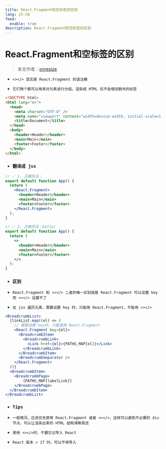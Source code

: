 ```yaml
---
title: React.Fragment和空标签的区别
lang: zh-CN
feed:
  enable: true
description: React.Fragment和空标签的区别
---
```

# React.Fragment和空标签的区别
>
> 本文作者：[onresize](https://github.com/onresize)
>
 - `<></> 其实是 React.Fragment 的语法糖`
 
 - `它们两个都可以用来对元素进行分组，渲染成 HTML 后不会增加额外的标签`
```html
<!DOCTYPE html>
<html lang="en">
  <head>
    <meta charset="UTF-8" />
    <meta name="viewport" content="width=device-width, initial-scale=1.0" />
    <title>Document</title>
  </head>
  <body>
    <header>Header</header>
    <main>Main</main>
    <footer>Footer</footer>
  </body>
</html>
```
- ### `翻译成 jsx`
```jsx
// ✅ 1. 正确写法：
export default function App() {
  return (
    <React.Fragment>
      <header>Header</header>
      <main>Main</main>
      <footer>Footer</footer>
    </React.Fragment>
  );
}

// ✅ 2. 正确写法：better
export default function App() {
  return (
    <>
      <header>Header</header>
      <main>Main</main>
      <footer>Footer</footer>
    </>
  );
}
```
- ### `区别`
 - `React.Fragment 和 <></> 二者的唯一区别就是 React.Fragment 可以设置 key 而 <></> 设置不了`

 - `在 jsx 遍历元素，需要设置 key 时，只能用 React.Fragment，不能用 <></>`
```jsx
<BreadcrumbList>
  {linkList.map((el) => (
    // 需要设置 key时，只能使用 React.Fragment
    <React.Fragment key={el}>
      <BreadcrumbItem>
        <BreadcrumbLink>
          <Link href={el}>{PATHS_MAP[el]}</Link>
        </BreadcrumbLink>
      </BreadcrumbItem>
      <BreadcrumbSeparator />
    </React.Fragment>
  ))}
  <BreadcrumbItem>
    <BreadcrumbPage>
        {PATHS_MAP[labelLink]}
    </BreadcrumbPage>
  </BreadcrumbItem>
</BreadcrumbList>
```
- ### `Tips`
- `一般情况，应该优先使用 React.Fragment 或者 <></>，这样可以避免不必要的 div 节点，可以让渲染出来的 HTML 结构清晰简洁`

- `使用 <></>时，不要忘记导入 React`

- `React 版本 > 17 时，可以不用导入`